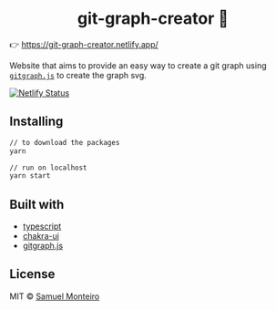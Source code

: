 <h1 align="center">git-graph-creator 🐙</h1>

👉 https://git-graph-creator.netlify.app/

Website that aims to provide an easy way to create a git graph using [`gitgraph.js`](https://github.com/nicoespeon/gitgraph.js) to create the graph svg.

[![Netlify Status](https://api.netlify.com/api/v1/badges/0405ce81-6de1-4f42-ba15-e5d111b03ac6/deploy-status)](https://app.netlify.com/sites/git-graph-creator/deploys)

## Installing

```bash
// to download the packages
yarn

// run on localhost
yarn start
```

## Built with

- [typescript](https://www.typescriptlang.org/)
- [chakra-ui](https://chakra-ui.com/)
- [gitgraph.js](https://github.com/nicoespeon/gitgraph.js)

## License

MIT © [Samuel Monteiro](https://samuelmonteiro.netlify.com/)

